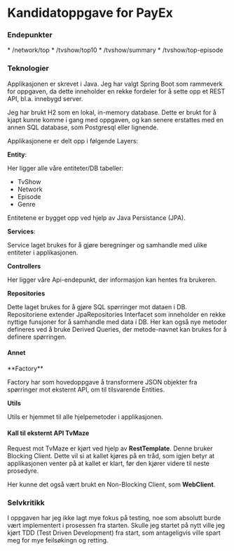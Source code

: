 <h1>Kandidatoppgave for PayEx</h1>

<h3>Endepunkter</h3>
* /network/top
* /tvshow/top10
* /tvshow/summary
* /tvshow/top-episode

<h3>Teknologier</h3>

Applikasjonen er skrevet i Java. Jeg har valgt Spring Boot 
som rammeverk for oppgaven, da dette inneholder en rekke 
fordeler for å sette opp et REST API, bl.a. innebygd server.

Jeg har brukt H2 som en lokal, in-memory database. Dette er brukt 
for å kjapt kunne komme i gang med oppgaven, og kan senere erstattes 
med en annen SQL database, som Postgresql eller lignende.

Applikasjonene er delt opp i følgende Layers:

**Entity**: 

Her ligger alle våre entiteter/DB tabeller:
* TvShow
* Network
* Episode
* Genre

Entitetene er bygget opp ved hjelp av Java Persistance (JPA).

**Services**:

Service laget brukes for å gjøre beregninger og samhandle med 
ulike entiteter i applikasjonen. 

**Controllers**

Her ligger våre Api-endepunkt, der informasjon kan hentes 
fra brukeren.


**Repositories**

Dette laget brukes for å gjøre SQL spørringer mot dataen i DB.
Repositoriene extender JpaRepositories Interfacet som inneholder 
en rekke nyttige funsjoner for å samhandle med data i DB. Her
kan også nye metoder defineres ved å bruke Derived Queries, der 
metode-navnet kan brukes for å definere spørringen.


<h4>Annet</h4>
**Factory**

Factory har som hovedoppgave å transformere JSON objekter fra 
spørringer mot eksternt API, om til tilsvarende Entities.

**Utils**

Utils er hjemmet til alle hjelpemetoder i applikasjonen.


<h4>Kall til eksternt API TvMaze</h4>

Request mot TvMaze er kjørt ved hjelp av **RestTemplate**.
Denne bruker Blocking Client. Dette vil si at kallet kjøres
på en tråd, som igjen betyr at applikasjonen venter på at kallet 
er klart, før den kjører videre til neste prosedyre.

Her kunne det også vært brukt en Non-Blocking Client, som 
**WebClient**.

<h3>Selvkritikk</h3>

I oppgaven har jeg ikke lagt mye fokus på testing, noe som
absolutt burde vært implementert i prosessen fra starten.
Skulle jeg startet på nytt ville jeg kjørt TDD (Test Driven Development) 
fra start, som antageligvis ville spart meg for mye feilsøkingn og retting. 
